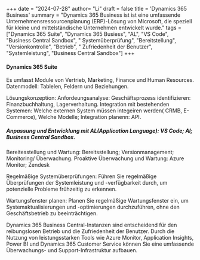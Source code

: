+++
date = "2024-07-28"
author= "Li"
draft = false
title = 'Dynamics 365 Business'
summary = "Dynamics 365 Business ist ist eine umfassende Unternehmensressourcenplanung (ERP)-Lösung von Microsoft, die speziell für kleine und mittelständische Unternehmen entwickelt wurde."
tags = ["Dynamics 365 Suite", "Dynamics 365 Busiess", "AL", "VS Code", "Business Central Sandbox", " Systemüberprüfung", "Bereitstellung", "Versionkontrolle", "Betrieb", " Zufriedenheit der Benutzer", "Systemleistung", "Business Central Sandbox"]
+++

#### Dynamics 365 Suite

Es umfasst Module von Vertrieb, Marketing, Finance und Human Resources.
Datenmodell: Tablelen, Feldern und Beziehungen.

Lösungskonzeption: Anfordeungsanalyse: Geschäftsprozess identifizieren: Finanzbuchhaltung, Lagerverhaltung.  Integration mit bestehenden Systemen: Welche externen System müssen integeiren werden( CRMB, E-Commerce), Welche Modelle; Integration planenn: API.

##### Anpassung und Entwicklung mit AL(Application Language): VS Code; AI; Business Central Sandbox.

Bereitesstellung und Wartung: Bereitsstellung; Versionmanagement; Monitoring/ Überwachung. Proaktive Überwachung und Wartung:  Azure Monitor; Zendesk

Regelmäßige Systemüberprüfungen: Führen Sie regelmäßige Überprüfungen der Systemleistung und -verfügbarkeit durch, um potenzielle Probleme frühzeitig zu erkennen.

Wartungsfenster planen: Planen Sie regelmäßige Wartungsfenster ein, um Systemaktualisierungen und -optimierungen durchzuführen, ohne den Geschäftsbetrieb zu beeinträchtigen.

Dynamics 365 Business Central-Instanzen sind entscheidend für den reibungslosen Betrieb und die Zufriedenheit der Benutzer. Durch die Nutzung von leistungsstarken Tools wie Azure Monitor, Application Insights, Power BI und Dynamics 365 Customer Service können Sie eine umfassende Überwachungs- und Support-Infrastruktur aufbauen.

